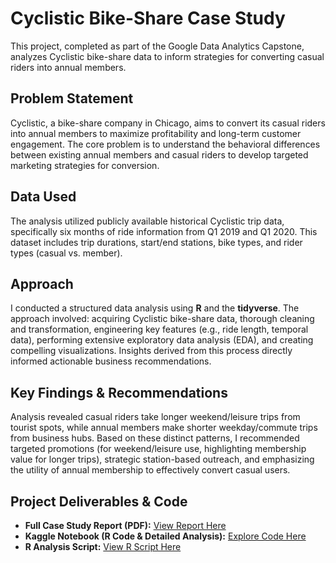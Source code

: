 # Cyclistic Bike-Share Case Study

This project, completed as part of the Google Data Analytics Capstone, analyzes Cyclistic bike-share data to inform strategies for converting casual riders into annual members.

## Problem Statement

Cyclistic, a bike-share company in Chicago, aims to convert its casual riders into annual members to maximize profitability and long-term customer engagement. The core problem is to understand the behavioral differences between existing annual members and casual riders to develop targeted marketing strategies for conversion.

## Data Used

The analysis utilized publicly available historical Cyclistic trip data, specifically six months of ride information from Q1 2019 and Q1 2020. This dataset includes trip durations, start/end stations, bike types, and rider types (casual vs. member).

## Approach

I conducted a structured data analysis using **R** and the **tidyverse**. The approach involved: acquiring Cyclistic bike-share data, thorough cleaning and transformation, engineering key features (e.g., ride length, temporal data), performing extensive exploratory data analysis (EDA), and creating compelling visualizations. Insights derived from this process directly informed actionable business recommendations.

## Key Findings & Recommendations

Analysis revealed casual riders take longer weekend/leisure trips from tourist spots, while annual members make shorter weekday/commute trips from business hubs. Based on these distinct patterns, I recommended targeted promotions (for weekend/leisure use, highlighting membership value for longer trips), strategic station-based outreach, and emphasizing the utility of annual membership to effectively convert casual users.

## Project Deliverables & Code

* **Full Case Study Report (PDF):** [View Report Here](https://github.com/srstoner21/Cyclistic-Case-Study/raw/main/reoprts/Esxum.pdf)
* **Kaggle Notebook (R Code & Detailed Analysis):** [Explore Code Here](https://www.kaggle.com/code/shaunstoner/cyclistic-bike-share-case-study)
* **R Analysis Script:** [View R Script Here](https://github.com/srstoner21/Cyclistic-Case-Study/raw/refs/heads/main/scripts/cyclistic_data_cleaning_analysis.R)
